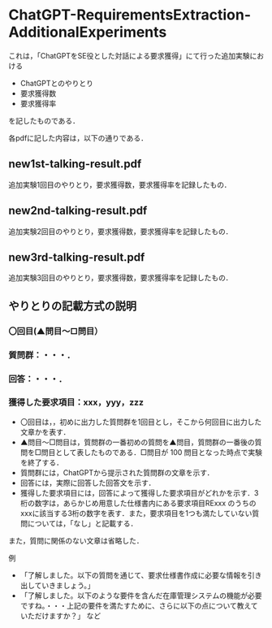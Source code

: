 # ChatGPT-RequirementsExtraction-AdditionalExperiments

これは，「ChatGPTをSE役とした対話による要求獲得」にて行った追加実験における

* ChatGPTとのやりとり
* 要求獲得数
* 要求獲得率

を記したものである．

各pdfに記した内容は，以下の通りである．

## new1st-talking-result.pdf
追加実験1回目のやりとり，要求獲得数，要求獲得率を記録したもの．

## new2nd-talking-result.pdf
追加実験2回目のやりとり，要求獲得数，要求獲得率を記録したもの．

## new3rd-talking-result.pdf
追加実験3回目のやりとり，要求獲得数，要求獲得率を記録したもの．


## やりとりの記載方式の説明

###  〇回目(▲問目～□問目）
###  質問群：・・・．
###  回答：・・・．
###  獲得した要求項目：xxx，yyy，zzz

* 〇回目は，，初めに出力した質問群を1回目とし，そこから何回目に出力した文章かを表す．
* ▲問目～□問目は，質問群の一番初めの質問を▲問目，質問群の一番後の質問を□問目として表したものである．□問目が 100 問目となった時点で実験を終了する．
* 質問群には，ChatGPTから提示された質問群の文章を示す．
* 回答には，実際に回答した回答文を示す．
* 獲得した要求項目には，回答によって獲得した要求項目がどれかを示す．3桁の数字は，あらかじめ用意した仕様書内にある要求項目RExxx のうちのxxxに該当する3桁の数字を表す．また，要求項目を1つも満たしていない質問については，「なし」と記載する．

また，質問に関係のない文章は省略した．

例
* 「了解しました。以下の質問を通じて、要求仕様書作成に必要な情報を引き出していきましょう。」
* 「了解しました。以下のような要件を含んだ在庫管理システムの機能が必要ですね。・・・上記の要件を満たすために、さらに以下の点について教えていただけますか？」            など        
